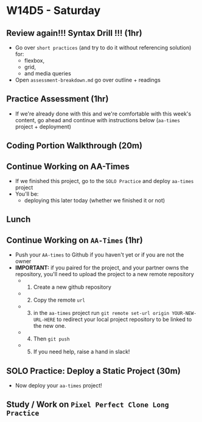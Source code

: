 # W14D5 - Saturday

## Review again!!! Syntax Drill !!! (1hr)
- Go over `short practices` (and try to do it without referencing solution) for:
  -  flexbox,
  -  grid,
  -  and media queries
- Open `assessment-breakdown.md` go over outline + readings
## Practice Assessment (1hr)
- If we're already done with this and we're comfortable with this week's content, go ahead and continue with instructions below (`aa-times` project + deployment)

## Coding Portion Walkthrough  (20m)

## Continue Working on AA-Times
- If we finished this project, go to the `SOLO Practice` and deploy `aa-times` project
- You'll be:
  - deploying this later today (whether we finished it or not)


## Lunch

## Continue Working on `AA-Times` (1hr)
- Push your `AA-times` to Github if you haven't yet or if you are not the owner
- **IMPORTANT:** if you paired for the project, and your partner owns the repository, you'll need to upload the project to a new remote repository
  - 1) Create a new github repository
  - 2) Copy the remote `url`
  - 3) in the `aa-times` project run `git remote set-url origin YOUR-NEW-URL-HERE` to redirect your local project repository to be linked to the new one.
  - 4) Then `git push`
  - 5) If you need help, raise a hand in slack!

## SOLO Practice: Deploy a Static Project (30m)
- Now deploy your `aa-times` project!

## Study / Work on `Pixel Perfect Clone Long Practice`